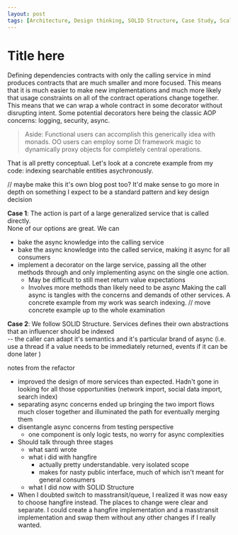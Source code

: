 ```yaml
---
layout: post
tags: [Architecture, Design thinking, SOLID Structure, Case Study, Scaling]
---
```

# Title here
Defining dependencies contracts with only the calling service in mind produces contracts that are much smaller and more focused. This means that it is much easier to make new implementations and much more likely that usage constraints on all of the contract operations change together. This means that we can wrap a whole contract in some decorator without disrupting intent. Some potential decorators here being the classic AOP concerns: logging, security, async.

> Aside: Functional users can accomplish this generically idea with monads. OO users can employ some DI framework magic to dynamically proxy objects for completely central operations.

That is all pretty conceptual. Let's look at a concrete example from my code: indexing searchable entities asychronously. 

// maybe make this it's own blog post too? It'd make sense to go more in depth on something I expect to be a standard pattern and key design decision

**Case 1**: The action is part of a large generalized service that is called directly.  
None of our options are great. We can
 - bake the async knowledge into the calling service
 - bake the async knowledge into the called service, making it async for all consumers
 - implement a decorator on the large service, passing all the other methods through and only implementing async on the single one action.
   -  May be difficult to still meet return value expectations
   -  Involves more methods than likely need to be async
Making the call async is tangles with the concerns and demands of other services. A concrete example from my work was search indexing. 
// move concrete example up to the whole examination

**Case 2**: We follow SOLID Structure. Services defines their own abstractions that an influencer should be indexed  
-- the caller can adapt it's semantics and it's particular brand of async (i.e. use a thread if a value needs to be immediately returned, events if it can be done later )


notes from the refactor
- improved the design of more services than expected. Hadn't gone in looking for all those opportunities (network import, social data import, search index)
- separating async concerns ended up bringing the two import flows much closer together and illuminated the path for eventually merging them
- disentangle async concerns from testing perspective
  - one component is only logic tests, no worry for async complexities
- Should talk through three stages
  - what santi wrote
  - what i did with hangfire
    - actually pretty understandable. very isolated scope
    - makes for nasty public interface, much of which isn't meant for general consumers 
  - what I did now with SOLID Structure
- When I doubted switch to masstransit/queue, I realized it was now easy to choose hangfire instead. The places to change were clear and separate. I could create a hangfire implementation and a masstransit implementation and swap them without any other changes if I really wanted.